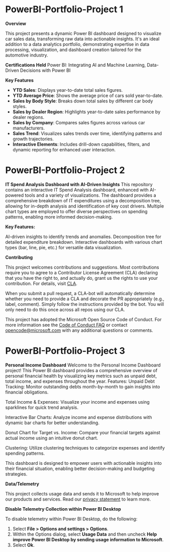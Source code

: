 # PowerBI-Portfolio-Project 1


**Overview**

This project presents a dynamic Power BI dashboard designed to visualize car sales data, transforming raw data into actionable insights. It's an ideal addition to a data analytics portfolio, demonstrating expertise in data processing, visualization, and dashboard creation tailored for the automotive industry.

**Certifications Held**
Power BI: Integrating AI and Machine Learning, Data-Driven Decisions with Power BI

**Key Features**

- **YTD Sales**: Displays year-to-date total sales figures.
- **YTD Average Price**: Shows the average price of cars sold year-to-date.
- **Sales by Body Style**: Breaks down total sales by different car body styles.
- **Sales by Dealer Region**: Highlights year-to-date sales performance by dealer regions.
- **Sales by Company**: Compares sales figures across various car manufacturers.
- **Sales Trend**: Visualizes sales trends over time, identifying patterns and growth trajectories.
- **Interactive Elements**: Includes drill-down capabilities, filters, and dynamic reporting for enhanced user interaction.

# PowerBI-Portfolio-Project 2
**IT Spend Analysis Dashboard with AI-Driven Insights**
This repository contains an interactive IT Spend Analysis dashboard, enhanced with AI-powered tools and a variety of visualizations. The dashboard provides a comprehensive breakdown of IT expenditures using a decomposition tree, allowing for in-depth analysis and identification of key cost drivers. Multiple chart types are employed to offer diverse perspectives on spending patterns, enabling more informed decision-making.

**Key Features:**

AI-driven insights to identify trends and anomalies.
Decomposition tree for detailed expenditure breakdown.
Interactive dashboards with various chart types (bar, line, pie, etc.) for versatile data visualization.

**Contributing**

This project welcomes contributions and suggestions. Most contributions require you to agree to a Contributor License Agreement (CLA) declaring that you have the right to, and actually do, grant us the rights to use your contribution. For details, visit [CLA](https://cla.microsoft.com).

When you submit a pull request, a CLA-bot will automatically determine whether you need to provide a CLA and decorate the PR appropriately (e.g., label, comment). Simply follow the instructions provided by the bot. You will only need to do this once across all repos using our CLA.

This project has adopted the Microsoft Open Source Code of Conduct. For more information see the [Code of Conduct FAQ](https://opensource.microsoft.com/codeofconduct/faq/) or contact [opencode@microsoft.com](mailto:opencode@microsoft.com) with any additional questions or comments.

# PowerBI-Portfolio-Project 3
**Personal Income Dashboard**
Welcome to the Personal Income Dashboard project! This Power BI dashboard provides a comprehensive overview of personal financial health by visualizing key metrics such as unpaid debt, total income, and expenses throughout the year.
Features:
Unpaid Debt Tracking: Monitor outstanding debts month-by-month to gain insights into financial obligations.

Total Income & Expenses: Visualize your income and expenses using sparklines for quick trend analysis.

Interactive Bar Charts: Analyze income and expense distributions with dynamic bar charts for better understanding.

Donut Chart for Target vs. Income: Compare your financial targets against actual income using an intuitive donut chart.

Clustering: Utilize clustering techniques to categorize expenses and identify spending patterns.

This dashboard is designed to empower users with actionable insights into their financial situation, enabling better decision-making and budgeting strategies.



**Data/Telemetry**

This project collects usage data and sends it to Microsoft to help improve our products and services. Read our [privacy statement](https://privacy.microsoft.com/privacystatement) to learn more.

**Disable Telemetry Collection within Power BI Desktop**

To disable telemetry within Power BI Desktop, do the following:
1. Select **File > Options and settings > Options**.
2. Within the Options dialog, select **Usage Data** and then uncheck **Help improve Power BI Desktop by sending usage information to Microsoft**.
3. Select **Ok**.


